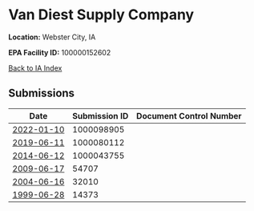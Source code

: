 # Van Diest Supply Company

**Location:** Webster City, IA

**EPA Facility ID:** 100000152602

[Back to IA Index](../../index.md)

## Submissions

| Date | Submission ID | Document Control Number |
|------|--------------|-------------------------|
| [2022-01-10](submissions/1000098905.md) | 1000098905 |  |
| [2019-06-11](submissions/1000080112.md) | 1000080112 |  |
| [2014-06-12](submissions/1000043755.md) | 1000043755 |  |
| [2009-06-17](submissions/54707.md) | 54707 |  |
| [2004-06-16](submissions/32010.md) | 32010 |  |
| [1999-06-28](submissions/14373.md) | 14373 |  |
